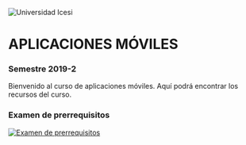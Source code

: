 ![Universidad Icesi](https://www.icesi.edu.co/launiversidad/images/La_universidad/logosimbolos/Logo_icesi_JPG.jpg)
# APLICACIONES MÓVILES
### Semestre 2019-2

Bienvenido al curso de aplicaciones móviles. Aquí podrá encontrar los recursos del curso.

### Examen de prerrequisitos
[![Examen de prerrequisitos](https://si.nccdn.net/bi_color/blue_dark_gray/256x256/icon18.png)](https://forms.gle/Y8Vjac5eqRDJCXDGA)